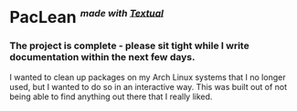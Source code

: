 # PacLean <sup><sub><sup>*made with [Textual](https://textual.textualize.io/)*</sup></sub></sup>

### The project is complete - please sit tight while I write documentation within the next few days.

I wanted to clean up packages on my Arch Linux systems that I no longer used, but I wanted to do so in an interactive way. This was built out of not being able to find anything out there that I really liked.

